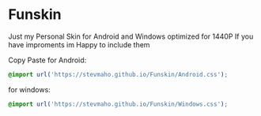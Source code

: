 # Funskin
Just my Personal Skin for Android and Windows optimized for 1440P 
If you have improments im Happy to include them

Copy Paste
for Android: 
```css
@import url('https://stevmaho.github.io/Funskin/Android.css');
```


for windows: 
```css
@import url('https://stevmaho.github.io/Funskin/Windows.css');
```
